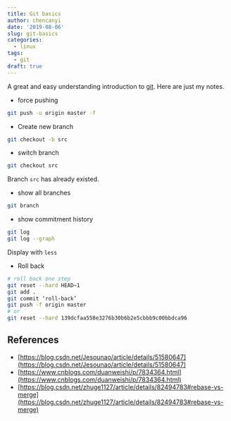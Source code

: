 ```yaml
---
title: Git basics
author: chencanyi
date: '2019-08-06'
slug: git-basics
categories:
  - linux
tags:
  - git
draft: true
---
```

A great and easy understanding introduction to [git](https://rogerdudler.github.io/git-guide/index.html). Here are just my notes.

* force pushing
```bash
git push -u origin master -f
```
* Create new branch
```bash
git checkout -b src
```
* switch branch
```bash
git checkout src
```
Branch `src` has already existed.
* show all branches
```bash
git branch
```
* show commitment history
```bash
git log
git log --graph
```
Display with `less`
* Roll back
```bash
# roll back one step
git reset --hard HEAD~1 
git add . 
git commit ‘roll-back’ 
git push -f origin master
# or
git reset --hard 139dcfaa558e3276b30b6b2e5cbbb9c00bbdca96 
```
## References
* [https://blog.csdn.net/Jesounao/article/details/51580647](https://blog.csdn.net/Jesounao/article/details/51580647)
* [https://www.cnblogs.com/duanweishi/p/7834364.html](https://www.cnblogs.com/duanweishi/p/7834364.html)
* [https://blog.csdn.net/zhuge1127/article/details/82494783#rebase-vs-merge](https://blog.csdn.net/zhuge1127/article/details/82494783#rebase-vs-merge)
